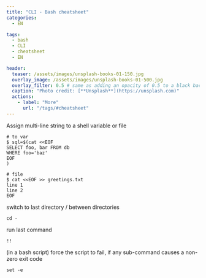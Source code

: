 ```yaml
---
title: "CLI - Bash cheatsheet"
categories:
  - EN

tags:
  - bash
  - CLI
  - cheatsheet
  - EN

header:
  teaser: /assets/images/unsplash-books-01-150.jpg
  overlay_image: /assets/images/unsplash-books-01-500.jpg
  overlay_filter: 0.5 # same as adding an opacity of 0.5 to a black background
  caption: "Photo credit: [**Unsplash**](https://unsplash.com)"
  actions:
    - label: "More"
      url: "/tags/#cheatsheet"
---
```



Assign multi-line string to a shell variable or file
<!--more-->
```
# to var
$ sql=$(cat <<EOF
SELECT foo, bar FROM db
WHERE foo='baz'
EOF
)

# file
$ cat <<EOF >> greetings.txt
line 1
line 2
EOF

```

switch to last directory / between directories

```
cd -
```

run last command

```
!!
```

(in a bash script) force the script to fail, if any sub-command causes a non-zero exit code

```
set -e
```



